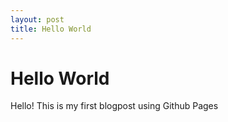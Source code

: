 ```yaml
---
layout: post
title: Hello World
---
```


# Hello World

Hello! This is my first blogpost using Github Pages
